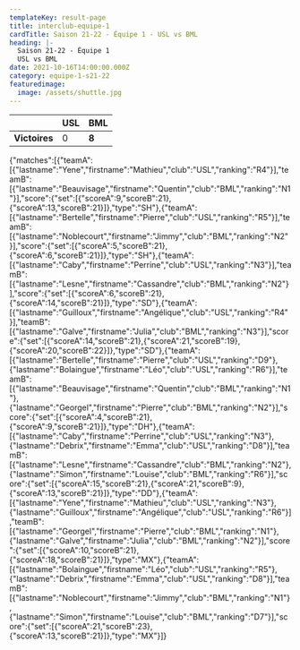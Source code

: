 ```yaml
---
templateKey: result-page
title: interclub-equipe-1
cardTitle: Saison 21-22 - Équipe 1 - USL vs BML
heading: |-
  Saison 21-22 - Équipe 1
  USL vs BML
date: 2021-10-16T14:00:00.000Z
category: equipe-1-s21-22
featuredimage:
  image: /assets/shuttle.jpg
---
```

|               | USL   | BML |
| ------------- | ----- | --- |
| **Victoires** | 0 | **8**   |

<scoreboard>{"matches":[{"teamA":[{"lastname":"Yene","firstname":"Mathieu","club":"USL","ranking":"R4"}],"teamB":[{"lastname":"Beauvisage","firstname":"Quentin","club":"BML","ranking":"N1"}],"score":{"set":[{"scoreA":9,"scoreB":21},{"scoreA":13,"scoreB":21}]},"type":"SH"},{"teamA":[{"lastname":"Bertelle","firstname":"Pierre","club":"USL","ranking":"R5"}],"teamB":[{"lastname":"Noblecourt","firstname":"Jimmy","club":"BML","ranking":"N2"}],"score":{"set":[{"scoreA":5,"scoreB":21},{"scoreA":6,"scoreB":21}]},"type":"SH"},{"teamA":[{"lastname":"Caby","firstname":"Perrine","club":"USL","ranking":"N3"}],"teamB":[{"lastname":"Lesne","firstname":"Cassandre","club":"BML","ranking":"N2"}],"score":{"set":[{"scoreA":6,"scoreB":21},{"scoreA":14,"scoreB":21}]},"type":"SD"},{"teamA":[{"lastname":"Guilloux","firstname":"Angélique","club":"USL","ranking":"R4"}],"teamB":[{"lastname":"Galve","firstname":"Julia","club":"BML","ranking":"N3"}],"score":{"set":[{"scoreA":14,"scoreB":21},{"scoreA":21,"scoreB":19},{"scoreA":20,"scoreB":22}]},"type":"SD"},{"teamA":[{"lastname":"Bertelle","firstname":"Pierre","club":"USL","ranking":"D9"},{"lastname":"Bolaingue","firstname":"Léo","club":"USL","ranking":"R6"}],"teamB":[{"lastname":"Beauvisage","firstname":"Quentin","club":"BML","ranking":"N1"},{"lastname":"Georgel","firstname":"Pierre","club":"BML","ranking":"N2"}],"score":{"set":[{"scoreA":4,"scoreB":21},{"scoreA":9,"scoreB":21}]},"type":"DH"},{"teamA":[{"lastname":"Caby","firstname":"Perrine","club":"USL","ranking":"N3"},{"lastname":"Debrix","firstname":"Emma","club":"USL","ranking":"D8"}],"teamB":[{"lastname":"Lesne","firstname":"Cassandre","club":"BML","ranking":"N2"},{"lastname":"Simon","firstname":"Louise","club":"BML","ranking":"R6"}],"score":{"set":[{"scoreA":15,"scoreB":21},{"scoreA":21,"scoreB":9},{"scoreA":13,"scoreB":21}]},"type":"DD"},{"teamA":[{"lastname":"Yene","firstname":"Mathieu","club":"USL","ranking":"N3"},{"lastname":"Guilloux","firstname":"Angélique","club":"USL","ranking":"R6"}],"teamB":[{"lastname":"Georgel","firstname":"Pierre","club":"BML","ranking":"N1"},{"lastname":"Galve","firstname":"Julia","club":"BML","ranking":"N2"}],"score":{"set":[{"scoreA":10,"scoreB":21},{"scoreA":18,"scoreB":21}]},"type":"MX"},{"teamA":[{"lastname":"Bolaingue","firstname":"Léo","club":"USL","ranking":"R5"},{"lastname":"Debrix","firstname":"Emma","club":"USL","ranking":"D8"}],"teamB":[{"lastname":"Noblecourt","firstname":"Jimmy","club":"BML","ranking":"N1"},{"lastname":"Simon","firstname":"Louise","club":"BML","ranking":"D7"}],"score":{"set":[{"scoreA":21,"scoreB":23},{"scoreA":13,"scoreB":21}]},"type":"MX"}]}</scoreboard>